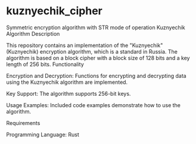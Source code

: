# kuznyechik_cipher
Symmetric encryption algorithm with STR mode of operation
Kuznyechik Algorithm
Description

This repository contains an implementation of the "Kuznyechik" (Kuznyechik) encryption algorithm, which is a standard in Russia. The algorithm is based on a block cipher with a block size of 128 bits and a key length of 256 bits.
Functionality

Encryption and Decryption: Functions for encrypting and decrypting data using the Kuznyechik algorithm are implemented.

Key Support: The algorithm supports 256-bit keys.

Usage Examples: Included code examples demonstrate how to use the algorithm.

Requirements

Programming Language: Rust

